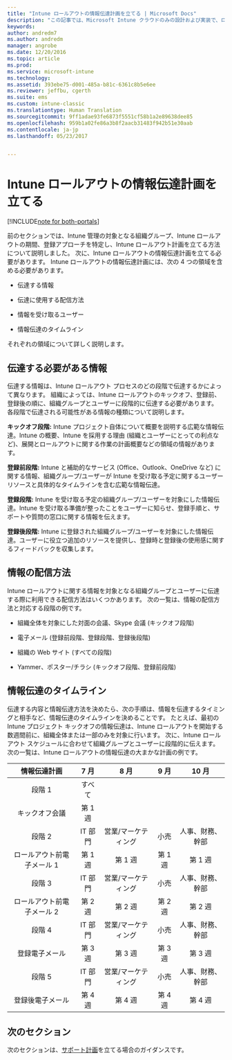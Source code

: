 ```yaml
---
title: "Intune ロールアウトの情報伝達計画を立てる | Microsoft Docs"
description: "この記事では、Microsoft Intune クラウドのみの設計および実装で、ロールアウトの情報伝達計画を立てる方法について説明します。"
keywords: 
author: andredm7
ms.author: andredm
manager: angrobe
ms.date: 12/20/2016
ms.topic: article
ms.prod: 
ms.service: microsoft-intune
ms.technology: 
ms.assetid: 393ebe75-d001-485a-b81c-6361c8b5e6ee
ms.reviewer: jeffbu, cgerth
ms.suite: ems
ms.custom: intune-classic
ms.translationtype: Human Translation
ms.sourcegitcommit: 9ff1adae93fe6873f5551cf58b1a2e89638dee85
ms.openlocfilehash: 959b1a02fe86a3b8f2aacb31483f942b51e30aab
ms.contentlocale: ja-jp
ms.lasthandoff: 05/23/2017


---
```


# <a name="develop-an-intune-rollout-communication-plan"></a>Intune ロールアウトの情報伝達計画を立てる

[!INCLUDE[note for both-portals](../includes/note-for-both-portals.md)]

前のセクションでは、Intune 管理の対象となる組織グループ、Intune ロールアウトの期間、登録アプローチを特定し、Intune ロールアウト計画を立てる方法について説明しました。 次に、Intune ロールアウトの情報伝達計画を立てる必要があります。 Intune ロールアウトの情報伝達計画には、次の 4 つの領域を含める必要があります。

-   伝達する情報

-   伝達に使用する配信方法

-   情報を受け取るユーザー

-   情報伝達のタイムライン

それぞれの領域について詳しく説明します。

## <a name="what-needs-to-be-communicated"></a>伝達する必要がある情報

伝達する情報は、Intune ロールアウト プロセスのどの段階で伝達するかによって異なります。 組織によっては、Intune ロールアウトのキックオフ、登録前、登録後の順に、組織グループとユーザーに段階的に伝達する必要があります。 各段階で伝達される可能性がある情報の種類について説明します。

**キックオフ段階:** Intune プロジェクト自体について概要を説明する広範な情報伝達。Intune の概要、Intune を採用する理由 (組織とユーザーにとっての利点など)、展開とロールアウトに関する作業の計画概要などの領域の情報があります。

**登録前段階:** Intune と補助的なサービス (Office、Outlook、OneDrive など) に関する情報、組織グループ/ユーザーが Intune を受け取る予定に関するユーザー リソースと具体的なタイムラインを含む広範な情報伝達。

**登録段階:** Intune を受け取る予定の組織グループ/ユーザーを対象にした情報伝達。Intune を受け取る準備が整ったことをユーザーに知らせ、登録手順と、サポートや質問の窓口に関する情報を伝えます。

**登録後段階:** Intune に登録された組織グループ/ユーザーを対象にした情報伝達。ユーザーに役立つ追加のリソースを提供し、登録時と登録後の使用感に関するフィードバックを収集します。

## <a name="communication-delivery-methods"></a>情報の配信方法

Intune ロールアウトに関する情報を対象となる組織グループとユーザーに伝達する際に利用できる配信方法はいくつかあります。 次の一覧は、情報の配信方法と対応する段階の例です。

-   組織全体を対象にした対面の会議、Skype 会議 (キックオフ段階)

-   電子メール (登録前段階、登録段階、登録後段階)

-   組織の Web サイト (すべての段階)

-   Yammer、ポスター/チラシ (キックオフ段階、登録前段階)

## <a name="communications-timeline"></a>情報伝達のタイムライン

伝達する内容と情報伝達方法を決めたら、次の手順は、情報を伝達するタイミングと相手など、情報伝達のタイムラインを決めることです。 たとえば、最初の Intune プロジェクト キックオフの情報伝達は、Intune ロールアウトを開始する数週間前に、組織全体または一部のみを対象に行います。 次に、Intune ロールアウト スケジュールに合わせて組織グループとユーザーに段階的に伝えます。 次の一覧は、Intune ロールアウトの情報伝達の大まかな計画の例です。

  | **情報伝達計画** | **7 月** | **8 月** | **9 月** | **10 月** |
|:---:|:---:|:---:|:---:|:---:|
| 段階 1  | すべて |  |  |  |                                                         
| キックオフ会議 | 第 1 週 |  |  |  |                                                         
| 段階 2 | IT 部門 | 営業/マーケティング | 小売 | 人事、財務、幹部 |
| ロールアウト前電子メール 1 | 第 1 週 | 第 1 週 | 第 1 週 | 第 1 週 |
| 段階 3 | IT 部門 | 営業/マーケティング | 小売 | 人事、財務、幹部 |
| ロールアウト前電子メール 2 | 第 2 週 | 第 2 週 | 第 2 週 | 第 2 週 |
| 段階 4 | IT 部門 | 営業/マーケティング | 小売 | 人事、財務、幹部 |
| 登録電子メール | 第 3 週 | 第 3 週 | 第 3 週 | 第 3 週 |
| 段階 5 | IT 部門 | 営業/マーケティング | 小売 | 人事、財務、幹部 |
| 登録後電子メール | 第 4 週 | 第 4 週 | 第 4 週 | 第 4 週 |

## <a name="next-section"></a>次のセクション

次のセクションは、[サポート計画](section-6-develop-a-support-plan.md)を立てる場合のガイダンスです。

